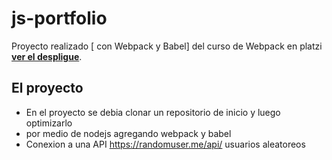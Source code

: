 # js-portfolio
Proyecto realizado [ con Webpack y Babel] del curso de Webpack en platzi
[**ver el despligue**](https://platzi.com/cursos/git-github/ "Ver proyecto").

## El proyecto
* En el proyecto se debia clonar un repositorio de inicio  y luego optimizarlo
* por medio de nodejs agregando webpack y babel
* Conexion a una API https://randomuser.me/api/ usuarios aleatoreos

